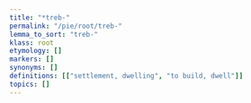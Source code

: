 ```yaml
---
title: "*treb-"
permalink: "/pie/root/treb-"
lemma_to_sort: "treb-"
klass: root
etymology: []
markers: []
synonyms: []
definitions: [["settlement, dwelling", "to build, dwell"]]
topics: []
---
```

